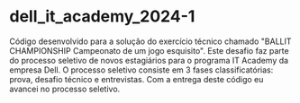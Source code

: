 # dell_it_academy_2024-1
Código desenvolvido para a solução do exercício técnico chamado "BALLIT CHAMPIONSHIP Campeonato de um jogo esquisito". Este desafio faz parte do processo seletivo de novos estagiários para o programa IT Academy da empresa Dell. O processo seletivo consiste em 3 fases classificatórias: prova, desafio técnico e entrevistas. Com a entrega deste código eu avancei no processo seletivo.



